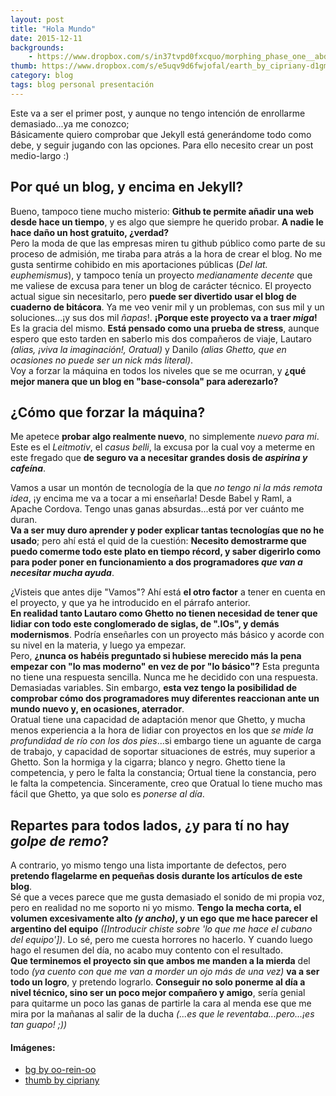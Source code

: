 ```yaml
---
layout: post
title: "Hola Mundo"
date: 2015-12-11
backgrounds:
    - https://www.dropbox.com/s/in37tvpd0fxcquo/morphing_phase_one__abduction_to_earth_by_oo_rein_oo-d9gj7c9.jpg?dl=1
thumb: https://www.dropbox.com/s/e5uqv9d6fwjofal/earth_by_cipriany-d1gm2of.jpg?dl=1
category: blog
tags: blog personal presentación
---
```


Este va a ser el primer post, y aunque no tengo intención de enrollarme demasiado...ya me conozco;  
Básicamente quiero comprobar que Jekyll está generándome todo como debe, y seguir jugando con las opciones. Para ello necesito crear un post medio-largo :)  

## Por qué un blog, y encima en **Jekyll**?
Bueno, tampoco tiene mucho misterio: **Github te permite añadir una web desde hace un tiempo**, y es algo que siempre he querido probar. **A nadie le hace daño un host gratuito, ¿verdad?**  
Pero la moda de que las empresas miren tu github público como parte de su proceso de admisión, me tiraba para atrás a la hora de crear el blog. No me gusta sentirme cohibido en mis aportaciones públicas (*Del lat. euphemismus*), y tampoco tenía un proyecto *medianamente decente* que me valiese de excusa para tener un blog de carácter técnico.
El proyecto actual sigue sin necesitarlo, pero **puede ser divertido usar el blog de cuaderno de bitácora**. Ya me veo venir mil y un problemas, con sus mil y un soluciones...¡y sus dos mil *ñapas*!. **¡Porque este proyecto va a traer *miga*!** Es la gracia del mismo. **Está pensado como una prueba de stress**, aunque espero que esto tarden en saberlo mis dos compañeros de viaje, Lautaro *(alias, ¡viva la imaginación!, Oratual)* y Danilo *(alias Ghetto, que en ocasiones no puede ser un nick más literal)*.  
Voy a forzar la máquina en todos los niveles que se me ocurran, y **¿qué mejor manera que un blog en "base-consola" para aderezarlo?**

## ¿Cómo que forzar la máquina?
Me apetece **probar algo realmente nuevo**, no simplemente *nuevo para mi*.  
Este es el *Leitmotiv*, el *casus belli*, la excusa por la cual voy a meterme en este fregado que **de seguro va a necesitar grandes dosis de *aspirina y cafeína***.  

Vamos a usar un montón de tecnología de la que *no tengo ni la más remota idea*, ¡y encima me va a tocar a mi enseñarla! Desde Babel y Raml, a Apache Cordova. Tengo unas ganas absurdas...está por ver cuánto me duran.  
**Va a ser muy duro aprender y poder explicar tantas tecnologías que no he usado**; pero ahí está el quid de la cuestión: **Necesito demostrarme que puedo comerme todo este plato en tiempo récord, y saber digerirlo como para poder poner en funcionamiento a dos programadores *que van a necesitar mucha ayuda***.  

¿Visteis que antes dije "Vamos"? Ahí está **el otro factor** a tener en cuenta en el proyecto, y que ya he introducido en el párrafo anterior.  
**En realidad tanto Lautaro como Ghetto no tienen necesidad de tener que lidiar con todo este conglomerado de siglas, de ".IOs", y demás modernismos**. Podría enseñarles con un proyecto más básico y acorde con su nivel en la materia, y luego ya empezar.  
Pero, **¿nunca os habéis preguntado si hubiese merecido más la pena empezar con "lo mas moderno" en vez de por "lo básico"?** Esta pregunta no tiene una respuesta sencilla. Nunca me he decidido con una respuesta. Demasiadas variables. Sin embargo, **esta vez tengo la posibilidad de comprobar cómo dos programadores muy diferentes reaccionan ante un mundo nuevo y, en ocasiones, aterrador**.  
Oratual tiene una capacidad de adaptación menor que Ghetto, y mucha menos experiencia a la hora de lidiar con proyectos en los que *se mide la profundidad de río con los dos pies*...si embargo tiene un aguante de carga de trabajo, y capacidad de soportar situaciones de estrés, muy superior a Ghetto. Son la hormiga y la cigarra; blanco y negro. Ghetto tiene la competencia, y pero le falta la constancia; Ortual tiene la constancia, pero le falta la competencia. Sinceramente, creo que Oratual lo tiene mucho mas fácil que Ghetto, ya que solo es *ponerse al día*.
 
## Repartes para todos lados, ¿y para tí no hay *golpe de remo*?
A contrario, yo mismo tengo una lista importante de defectos, pero **pretendo flagelarme en pequeñas dosis durante los artículos de este blog**.  
Sé que a veces parece que me gusta demasiado el sonido de mi propia voz, pero en realidad no me soporto ni yo mismo. **Tengo la mecha corta, el volumen excesivamente alto *(y ancho)*, y un ego que me hace parecer el argentino del equipo** *([Introducir chiste sobre 'lo que me hace el cubano del equipo'])*. Lo sé, pero me cuesta horrores no hacerlo. Y cuando luego hago el resumen del día, no acabo muy contento con el resultado.  
**Que terminemos el proyecto sin que ambos me manden a la mierda** del todo *(ya cuento con que me van a morder un ojo más de una vez)* **va a ser todo un logro**, y pretendo lograrlo. **Conseguir no solo ponerme al día a nivel técnico, sino ser un poco mejor compañero y amigo**, sería genial para quitarme un poco las ganas de partirle la cara al menda ese que me mira por la mañanas al salir de la ducha *(...es que le reventaba...pero...¡es tan guapo! ;))*

#### Imágenes:
* [bg by oo-rein-oo](http://oo-rein-oo.deviantart.com/art/Morphing-Phase-One-Abduction-To-Earth-571965417)  
* [thumb by cipriany](http://cipriany.deviantart.com/art/Earth-88369935)
